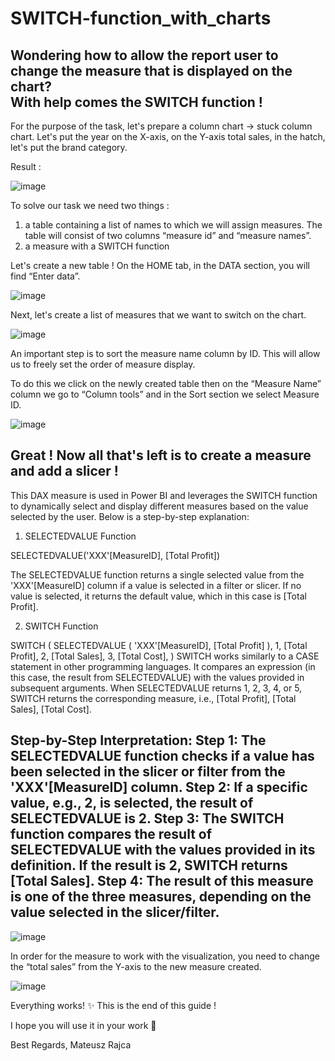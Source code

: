 # SWITCH-function_with_charts
Wondering how to allow the report user to change the measure that is displayed on the chart?  
With help comes the SWITCH function !
-------------------------
For the purpose of the task, let's prepare a column chart -> stuck column chart.
Let's put the year on the X-axis,
on the Y-axis total sales,
in the hatch, let's put the brand category.

Result :

![image](https://github.com/user-attachments/assets/4576b6e5-06f1-4db2-ab8c-e57de73c847b)

To solve our task we need two things : 
1) a table containing a list of names to which we will assign measures. The table will consist of two columns “measure id” and “measure names”.
2) a measure with a SWITCH function

Let's create a new table !
On the HOME tab, in the DATA section, you will find “Enter data”.

![image](https://github.com/user-attachments/assets/c2ccddff-858b-4ae4-9f5d-4122f5dbec53)

Next, let's create a list of measures that we want to switch on the chart.

![image](https://github.com/user-attachments/assets/ad27359d-448e-46d9-9eca-27e8316e1390)

An important step is to sort the measure name column by ID. 
This will allow us to freely set the order of measure display.

To do this we click on the newly created table then on the “Measure Name” column we go to “Column tools” and in the Sort section we select Measure ID.

![image](https://github.com/user-attachments/assets/f5f1411d-e91c-480d-b12c-19d399a1ce5a)

Great !
Now all that's left is to create a measure and add a slicer !
----------------------------------------
This DAX measure is used in Power BI and leverages the SWITCH function to dynamically select and display different measures based on the value selected by the user. Below is a step-by-step explanation:

1. SELECTEDVALUE Function

SELECTEDVALUE('XXX'[MeasureID], [Total Profit])

The SELECTEDVALUE function returns a single selected value from the 'XXX'[MeasureID] column if a value is selected in a filter or slicer.
If no value is selected, it returns the default value, which in this case is [Total Profit].

2. SWITCH Function

SWITCH (
    SELECTEDVALUE ( 'XXX'[MeasureID], [Total Profit] ),
    1, [Total Profit],
    2, [Total Sales],
    3, [Total Cost],
)
SWITCH works similarly to a CASE statement in other programming languages. It compares an expression (in this case, the result from SELECTEDVALUE) with the values provided in subsequent arguments.
When SELECTEDVALUE returns 1, 2, 3, 4, or 5, SWITCH returns the corresponding measure, i.e., [Total Profit], [Total Sales], [Total Cost].


Step-by-Step Interpretation:
Step 1: The SELECTEDVALUE function checks if a value has been selected in the slicer or filter from the 'XXX'[MeasureID] column.
Step 2: If a specific value, e.g., 2, is selected, the result of SELECTEDVALUE is 2.
Step 3: The SWITCH function compares the result of SELECTEDVALUE with the values provided in its definition. If the result is 2, SWITCH returns [Total Sales].
Step 4: The result of this measure is one of the three measures, depending on the value selected in the slicer/filter.
-----------------------------------
![image](https://github.com/user-attachments/assets/294e2adf-e72c-4e4b-8643-f94d524d2b2e)

In order for the measure to work with the visualization, you need to change the “total sales” from the Y-axis to the new measure created.

![image](https://github.com/user-attachments/assets/73d6940e-6f05-479a-a612-5747c521c02e)


Everything works! ✨ This is the end of this guide !

I hope you will use it in your work 🚀

Best Regards, Mateusz Rajca


